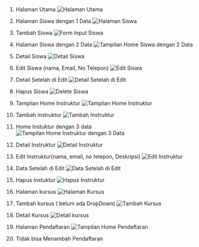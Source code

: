 1. Halaman Utama
![Halaman Utama](https://github.com/user-attachments/assets/e14c837b-388e-4204-88ea-c656c66eb340)

2. Halaman Siswa dengan 1 Data
![Halaman Siswa](https://github.com/user-attachments/assets/04d03e25-0dff-445c-ac86-814fd56b5b65)

3. Tambah Siswa
![Form Input Siswa](https://github.com/user-attachments/assets/6709f061-1645-4cbb-bef8-7d1fd76b1c7a)

4. Halaman Siswa dengan 2 Data
![Tampilan Home Siswa dengan 2 Data](https://github.com/user-attachments/assets/4cb24f1d-4092-4dae-afe5-1f23294d4390)

5. Detail Siswa
![Detail Siswa](https://github.com/user-attachments/assets/196cb83b-3336-4451-ba3b-ef10ffa1817e)

6. Edit Siswa (nama, Email, No Telepon)
![Edit Siswa ](https://github.com/user-attachments/assets/f8dc6c1f-112b-4000-9ccf-ce61afc550bf)

7. Detail Setelah di Edit
![Detail Setelah di Edit](https://github.com/user-attachments/assets/a6396427-dae0-403b-9dcc-8261715304f7)

8. Hapus Siswa 
![Delete Siswa](https://github.com/user-attachments/assets/0ac24ee7-b5ee-4cad-9d13-ab0bd21fb07c)

9. Tampilan Home Instruktur
![Tampilan Home Instruktur](https://github.com/user-attachments/assets/d58c477e-089d-4873-9cae-55581980b087)

10. Tambah instruktur
![Tambah Instruktur](https://github.com/user-attachments/assets/9533bee0-3e9b-4c86-a92b-984bc04b470e)

11. Home Instuktur dengan 3 data
![Tampilan Home Instruktur dengan 3 Data](https://github.com/user-attachments/assets/6f9463d5-3f71-41d1-b0e5-e64bd346f521)

12. Detail Instruktur
![Detail Instruktur](https://github.com/user-attachments/assets/24c0a4ec-8c83-4d40-abd2-e2730b3ba77d)

13. Edit Instruktur(nama, email, no telepon, Deskripsi)
![Edit Instruktur](https://github.com/user-attachments/assets/dd98d241-f08b-480b-8a0d-f83e9df709a1)

14. Data Setelah di Edit
![Data Setelah di Edit](https://github.com/user-attachments/assets/b2b46aa0-7bd4-4598-aa07-f6ec30c2e0e2)

15. Hapus Instuktur
![Hapus Instruktur](https://github.com/user-attachments/assets/37a0dcb2-12c7-44a8-8dab-b893e552da89)

16. Halaman kursus
![Halaman Kursus](https://github.com/user-attachments/assets/9d303d94-7013-47c7-8b8a-6f14cdc8c5d3)

17. Tambah kursus ( belum ada DropDown)
![Tambah Kursus](https://github.com/user-attachments/assets/5694b052-4241-4195-956f-bae0f3ef0c17)

18. Detail Kursus
![Detail kursus](https://github.com/user-attachments/assets/5c6ec28c-e8ba-40ab-8b85-0ed30c481ba7)

19. Halaman Pendaftaran
![Tampilan Home Pendaftaran ](https://github.com/user-attachments/assets/ede2fe37-a32c-4a23-b195-2148ba085f86)

20. Tidak bisa Menambah Pendaftaran
